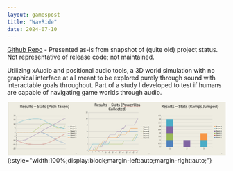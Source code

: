 ```yaml
---
layout: gamespost
title: "WavRide"
date: 2024-07-10
---
```


[Github Repo](https://github.com/deltaz0/WavRide) - Presented as-is from snapshot of (quite old) project status. Not representative of release code; not maintained.

Utilizing xAudio and positional audio tools, a 3D world simulation with no graphical interface at all meant to be explored purely through sound with interactable goals throughout. Part of a study I developed to test if humans are capable of navigating game worlds through audio.

![WavRideStudyImage](/images/wavridestudyresults.png){:style="width:100%;display:block;margin-left:auto;margin-right:auto;"}